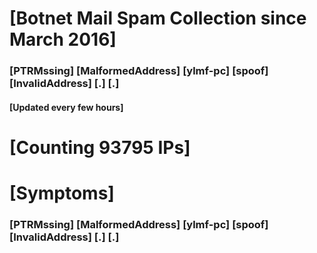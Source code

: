 # [Botnet Mail Spam Collection since March 2016]
### [PTRMssing] [MalformedAddress] [ylmf-pc] [spoof] [InvalidAddress] [.] [.]
#### [Updated every few hours]

# [Counting 93795 IPs]

# [Symptoms] 
###   [PTRMssing] [MalformedAddress] [ylmf-pc] [spoof] [InvalidAddress] [.] [.]
